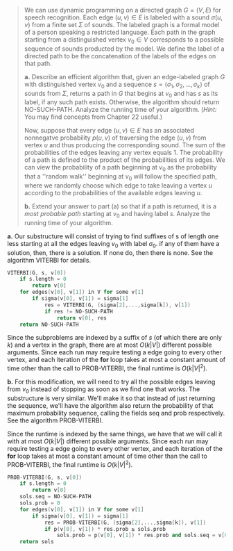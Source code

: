 > We can use dynamic programming on a directed graph $G = (V, E)$ for speech recognition. Each edge $(u, v) \in E$ is labeled with a sound $\sigma(u, v)$ from a finite set $\Sigma$ of sounds. The labeled graph is a formal model of a person speaking a restricted language. Each path in the graph starting from a distinguished vertex $v_0 \in V$ corresponds to a possible sequence of sounds producted by the model. We define the label of a directed path to be the concatenation of the labels of the edges on that path.
>
> **a.** Describe an efficient algorithm that, given an edge-labeled graph $G$ with distinguished vertex $v_0$ and a sequence $s = \langle \sigma_1, \sigma_2, \ldots, \sigma_k \rangle$ of sounds from $\Sigma$, returns a path in $G$ that begins at $v_0$ and has $s$ as its label, if any such path exists. Otherwise, the algorithm should return $\text{NO-SUCH-PATH}$. Analyze the running time of your algorithm. ($\textit{Hint:}$ You may find concepts from Chapter 22 useful.)
>
> Now, suppose that every edge $(u, v) \in E$ has an associated nonnegatve probability $p(u, v)$ of traversing the edge $(u, v)$ from vertex $u$ and thus producing the corresponding sound. The sum of the probabilities of the edges leaving any vertex equals $1$. The probability of a path is defined to the product of the probabilities of its edges. We can view the probability of a path beginning at $v_0$ as the probability that a ''random walk'' beginning at $v_0$ will follow the specified path, where we randomly choose which edge to take leaving a vertex $u$ according to the probabilities of the available edges leaving $u$.
>
> **b.** Extend your answer to part (a) so that if a path is returned, it is a *most probable path* starting at $v_0$ and having label $s$. Analyze the running time of your algorithm.

**a.** Our substructure will consist of trying to find suffixes of s of length one less starting at all the edges leaving $v_0$ with label $\sigma_0$. if any of them have a solution, then, there is a solution. If none do, then there is none. See the algorithm $\text{VITERBI}$ for details.

```cpp
VITERBI(G, s, v[0])
    if s.length = 0
        return v[0]
    for edges(v[0], v[1]) in V for some v[1]
        if sigma(v[0], v[1]) = sigma[1]
            res = VITERBI(G, (sigma[2],...,sigma[k]), v[1])
            if res != NO-SUCH-PATH
                return v[0], res
    return NO-SUCH-PATH
```

Since the subproblems are indexed by a suffix of $s$ (of which there are only $k$) and a vertex in the graph, there are at most $O(k|V|)$ different possible arguments. Since each run may require testing a edge going to every other vertex, and each iteration of the **for** loop takes at most a constant amount of time other than the call to $\text{PROB-VITERBI}$, the final runtime is $O(k|V|^2)$.

**b.** For this modification, we will need to try all the possible edges leaving from $v_0$ instead of stopping as soon as we find one that works. The substructure is very similar. We'll make it so that instead of just returning the sequence, we'll have the algorithm also return the probability of that maximum probability sequence, calling the fields seq and prob respectively. See the algorithm $\text{PROB-VITERBI}$.

Since the runtime is indexed by the same things, we have that we will call it with at most $O(k|V|)$ different possible arguments. Since each run may require testing a edge going to every other vertex, and each iteration of the **for** loop takes at most a constant amount of time other than the call to $\text{PROB-VITERBI}$, the final runtime is $O(k|V|^2)$.

```cpp
PROB-VITERBI(G, s, v[0])
    if s.length = 0
        return v[0]
    sols.seq = NO-SUCH-PATH
    sols.prob = 0
    for edges(v[0], v[1]) in V for some v[1]
        if sigma(v[0], v[1]) = sigma[1]
            res = PROB-VITERBI(G, (sigma[2],...,sigma[k]), v[1])
            if p(v[0], v[1]) * res.prob ≥ sols.prob
                sols.prob = p(v[0], v[1]) * res.prob and sols.seq = v[0], res.seq
    return sols
```
